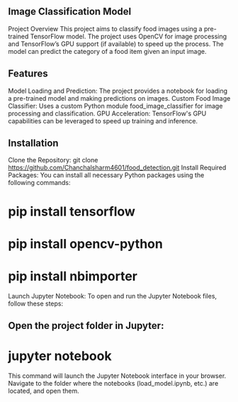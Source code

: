 ## Image Classification Model
Project Overview
This project aims to classify food images using a pre-trained TensorFlow model. The project uses OpenCV for image processing and TensorFlow’s GPU support (if available) to speed up the process. The model can predict the category of a food item given an input image.

## Features
Model Loading and Prediction: The project provides a notebook for loading a pre-trained model and making predictions on images.
Custom Food Image Classifier: Uses a custom Python module food_image_classifier for image processing and classification.
GPU Acceleration: TensorFlow's GPU capabilities can be leveraged to speed up training and inference.

## Installation

Clone the Repository: git clone https://github.com/Chanchalsharm4601/food_detection.git 
Install Required Packages: You can install all necessary Python packages using the following commands:
  # pip install tensorflow
  # pip install opencv-python
  # pip install nbimporter
  
Launch Jupyter Notebook: To open and run the Jupyter Notebook files, follow these steps:
## Open the project folder in Jupyter:
  # jupyter notebook
This command will launch the Jupyter Notebook interface in your browser. Navigate to the folder where the notebooks (load_model.ipynb, etc.) are located, and open them.

